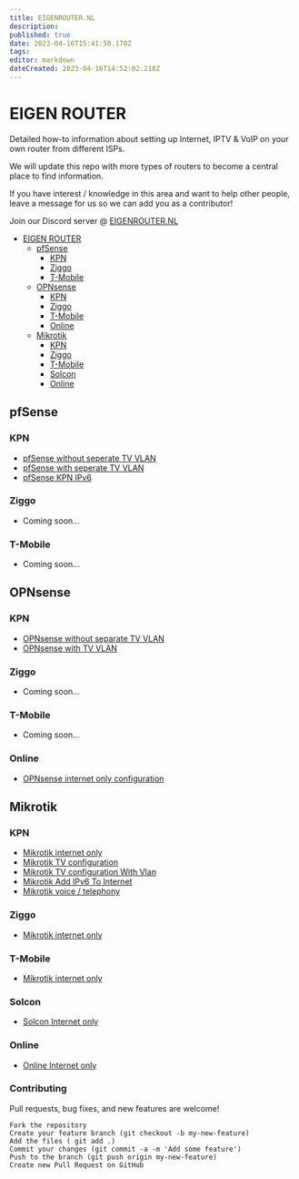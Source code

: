 ```yaml
---
title: EIGENROUTER.NL
description: 
published: true
date: 2023-04-16T15:41:50.170Z
tags: 
editor: markdown
dateCreated: 2023-04-16T14:52:02.218Z
---
```


# EIGEN ROUTER

Detailed how-to information about setting up Internet, IPTV & VoIP on your own router from different ISPs.

We will update this repo with more types of routers to become a central place to find information.

If you have interest / knowledge in this area and want to help other people, leave a message for us so we can add you as a contributor!

Join our Discord server @ [EIGENROUTER.NL](https://discord.gg/jfwsQUgU9e)

- [EIGEN ROUTER](#eigen-router)
  - [pfSense](#pfsense)
    - [KPN](#kpn)
    - [Ziggo](#ziggo)
    - [T-Mobile](#t-mobile)
  - [OPNsense](#opnsense)
    - [KPN](#kpn-1)
    - [Ziggo](#ziggo-1)
    - [T-Mobile](#t-mobile-1)
    - [Online](#online)
  - [Mikrotik](#mikrotik)
    - [KPN](#kpn-2)
    - [Ziggo](#ziggo-2)
    - [T-Mobile](#t-mobile-2)
    - [Solcon](#solcon)
    - [Online](#online)
  

## pfSense

### KPN
* [pfSense without seperate TV VLAN](/guides/pfsense/kpn/pfSense-without-vlan)
* [pfSense with seperate TV VLAN](guides/pfsense/KPN/pfSense-with-vlan.md)
* [pfSense KPN IPv6](guides/pfsense/KPN/pfSense-ipv6.md)

### Ziggo
* Coming soon...

### T-Mobile
* Coming soon...

## OPNsense

### KPN
* [OPNsense without separate TV VLAN](guides/opnsense/KPN/opnsense-without-vlan.md)
* [OPNsense with TV VLAN](guides/opnsense/KPN/opnsense-with-vlan.md)

### Ziggo
* Coming soon...

### T-Mobile
* Coming soon...

### Online
* [OPNsense internet only configuration](guides/opnsense/Online/opnsense-internet-only.md)

## Mikrotik

### KPN
* [Mikrotik internet only](guides/mikrotik/KPN/Mikrotik-Internet-only.md)
* [Mikrotik TV configuration](guides/mikrotik/KPN/Mikrotik-tv-settings.md)
* [Mikrotik TV configuration With Vlan](guides/mikrotik/KPN/Mikrotik-tv-settings-with-vlan.md)
* [Mikrotik Add IPv6 To Internet](guides/mikrotik/KPN/Mikrotik-toevoegen-van-ipv6-aan-internet-only.md)
* [Mikrotik voice / telephony](guides/mikrotik/KPN/Mikrotik-voice-telephony.md)

### Ziggo
* [Mikrotik internet only](guides/mikrotik/Ziggo/Mikrotik-internet-only.md)

### T-Mobile
* [Mikrotik internet only](guides/mikrotik/T-Mobile/Mikrotik-Internet-only.md)

### Solcon
* [Solcon Internet only](guides/mikrotik/Solcon/Internet-only.md)  

### Online
* [Online Internet only](guides/mikrotik/Online/Mikrotik-Internet-only.md)


### Contributing
Pull requests, bug fixes, and new features are welcome!

```
Fork the repository
Create your feature branch (git checkout -b my-new-feature)
Add the files ( git add .)
Commit your changes (git commit -a -m 'Add some feature')
Push to the branch (git push origin my-new-feature)
Create new Pull Request on GitHub
```
